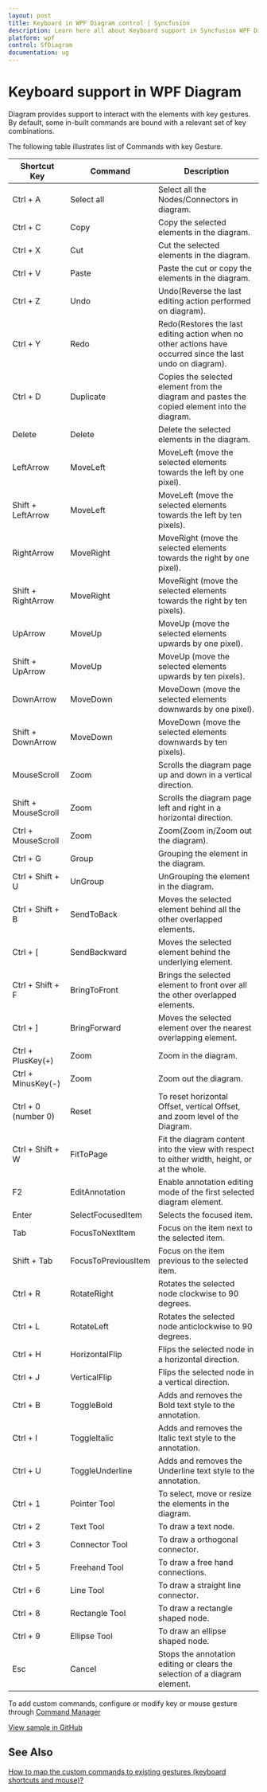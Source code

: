 ```yaml
---
layout: post
title: Keyboard in WPF Diagram control | Syncfusion
description: Learn here all about Keyboard support in Syncfusion WPF Diagram (SfDiagram) control, its elements and more.
platform: wpf
control: SfDiagram
documentation: ug
---
```


# Keyboard support in WPF Diagram

Diagram provides support to interact with the elements with key gestures. By default, some in-built commands are bound with a relevant set of key combinations.

The following table illustrates list of Commands with key Gesture.


| Shortcut Key | Command | Description |
|---|---|---|
| Ctrl + A | Select all | Select all the Nodes/Connectors in diagram. |
| Ctrl + C | Copy | Copy the selected elements in the diagram. |
| Ctrl + X | Cut | Cut the selected elements in the diagram. |
| Ctrl + V | Paste | Paste the cut or copy the elements in the diagram. |
| Ctrl + Z | Undo | Undo(Reverse the last editing action performed on diagram). |
| Ctrl + Y | Redo | Redo(Restores the last editing action when no other actions have occurred since the last undo on diagram). |
| Ctrl + D | Duplicate | Copies the selected element from the diagram and pastes the copied element into the diagram. |
| Delete | Delete | Delete the selected elements in the diagram. |
| LeftArrow | MoveLeft | MoveLeft (move the selected elements towards the left by one pixel). |
| Shift + LeftArrow | MoveLeft | MoveLeft (move the selected elements towards the left by ten pixels). |
| RightArrow | MoveRight | MoveRight (move the selected elements towards the right by one pixel). |
| Shift + RightArrow | MoveRight | MoveRight (move the selected elements towards the right by ten pixels). |
| UpArrow | MoveUp | MoveUp (move the selected elements upwards by one pixel). |
| Shift + UpArrow | MoveUp | MoveUp (move the selected elements upwards by ten pixels). |
| DownArrow | MoveDown | MoveDown (move the selected elements downwards by one pixel). |
| Shift + DownArrow | MoveDown | MoveDown (move the selected elements downwards by ten pixels). |
| MouseScroll | Zoom | Scrolls the diagram page up and down in a vertical direction. |
| Shift + MouseScroll | Zoom | Scrolls the diagram page left and right in a horizontal direction. |
| Ctrl + MouseScroll | Zoom | Zoom(Zoom in/Zoom out the diagram). |
| Ctrl + G | Group | Grouping the element in the diagram. |
| Ctrl + Shift + U | UnGroup | UnGrouping the element in the diagram. |
| Ctrl + Shift + B | SendToBack | Moves the selected element behind all the other overlapped elements. |
| Ctrl + [ | SendBackward | Moves the selected element behind the underlying element. |
| Ctrl + Shift + F | BringToFront | Brings the selected element to front over all the other overlapped elements. |
| Ctrl + ] | BringForward | Moves the selected element over the nearest overlapping element. |
| Ctrl + PlusKey(+)|Zoom | Zoom in the diagram. |
| Ctrl + MinusKey(-)| Zoom | Zoom out the diagram. |
| Ctrl + 0 (number 0) | Reset | To reset horizontal Offset, vertical Offset, and zoom level of the Diagram. |
| Ctrl + Shift + W | FitToPage | Fit the diagram content into the view with respect to either width, height, or at the whole. |
| F2 | EditAnnotation | Enable annotation editing mode of the first selected diagram element. |
| Enter | SelectFocusedItem | Selects the focused item. |
| Tab | FocusToNextItem | Focus on the item next to the selected item. |
| Shift + Tab | FocusToPreviousItem | Focus on the item previous to the selected item. |
| Ctrl + R | RotateRight | Rotates the selected node clockwise to 90 degrees. |
| Ctrl + L | RotateLeft | Rotates the selected node anticlockwise to 90 degrees. |
| Ctrl + H | HorizontalFlip | Flips the selected node in a horizontal direction. |
| Ctrl + J | VerticalFlip | Flips the selected node in a vertical direction. |
| Ctrl + B | ToggleBold | Adds and removes the Bold text style to the annotation. |
| Ctrl + I | ToggleItalic | Adds and removes the Italic text style to the annotation. |
| Ctrl + U | ToggleUnderline | Adds and removes the Underline text style to the annotation. |
| Ctrl + 1 | Pointer Tool | To select, move or resize the elements in the diagram. |
| Ctrl + 2 | Text Tool | To draw a text node. |
| Ctrl + 3 | Connector Tool | To draw a orthogonal connector. |
| Ctrl + 5 | Freehand Tool | To draw a free hand connections. |
| Ctrl + 6 | Line Tool | To draw a straight line connector. |
| Ctrl + 8 | Rectangle Tool | To draw a rectangle shaped node. |
| Ctrl + 9 | Ellipse Tool | To draw an ellipse shaped node.|
| Esc | Cancel | Stops the annotation editing or clears the selection of a diagram element. |

To add custom commands, configure or modify key or mouse gesture through [Command Manager](/wpf/diagram/commands/alignment#command-manager "Command Manager")

[View sample in GitHub](https://github.com/SyncfusionExamples/WPF-Diagram-Examples/tree/master/Samples/Interaction/KeyboardShortcuts-sample)

## See Also

[How to map the custom commands to existing gestures (keyboard shortcuts and mouse)?](https://www.syncfusion.com/kb/9932/how-to-map-the-custom-commands-to-existing-gestures-keyboard-shortcuts-and-mouse)
